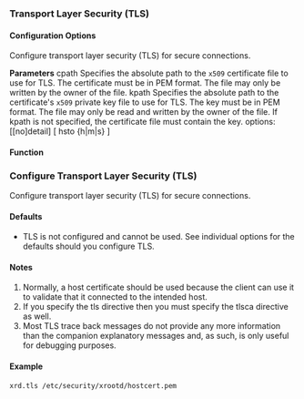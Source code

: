 ### Transport Layer Security (TLS)
#### Configuration Options

Configure transport layer security (TLS) for secure connections.

**Parameters**
cpath Specifies the absolute path to the `x509` certificate file to use 
for TLS. The certificate must be in PEM format. The file may only be 
written by the owner of the file.
kpath Specifies the absolute path to the certificate's `x509` private key 
file to use for TLS. The key must be in PEM format. The file may only be 
read and written by the owner of the file. If kpath is not specified, the 
certificate file must contain the key.
options: [[no]detail]
[ hsto {h|m|s} ]

#### Function
### Configure Transport Layer Security (TLS)
Configure transport layer security (TLS) for secure connections.

#### Defaults
* TLS is not configured and cannot be used. See individual options for the 
defaults should you configure TLS.

#### Notes

1. Normally, a host certificate should be used because the client can use 
it to validate that it connected to the intended host.
2. If you specify the tls directive then you must specify the tlsca 
directive as well.
3. Most TLS trace back messages do not provide any more information than 
the companion explanatory messages and, as such, is only useful for 
debugging purposes.

#### Example
```bash
xrd.tls /etc/security/xrootd/hostcert.pem
```
